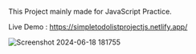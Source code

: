 This Project mainly made for JavaScript Practice.

Live Demo : https://simpletodolistprojectjs.netlify.app/

![Screenshot 2024-06-18 181755](https://github.com/yashsharma228/JS-Practice-Projects/assets/141614148/c58f8818-512c-4d2e-b9a6-cfba8aa25ece)
